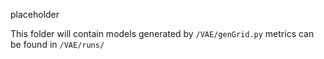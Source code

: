 placeholder

This folder will contain models generated by `/VAE/genGrid.py` metrics can be found in `/VAE/runs/`